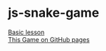 # js-snake-game

[Basic lesson](https://www.youtube.com/watch?v=hM2vvcXBV84)  
[This Game on GitHub pages](https://victorizbitskiy.github.io/js-snake-game/)
